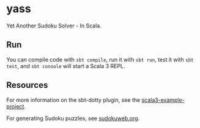 # yass

Yet Another Sudoku Solver - In Scala.

## Run

You can compile code with `sbt compile`, run it with `sbt run`, test it with `sbt test`, and `sbt console` will start a Scala 3 REPL.

## Resources

For more information on the sbt-dotty plugin, see the
[scala3-example-project](https://github.com/scala/scala3-example-project/blob/main/README.md).

For generating Sudoku puzzles, see [sudokuweb.org](https://www.sudokuweb.org/).